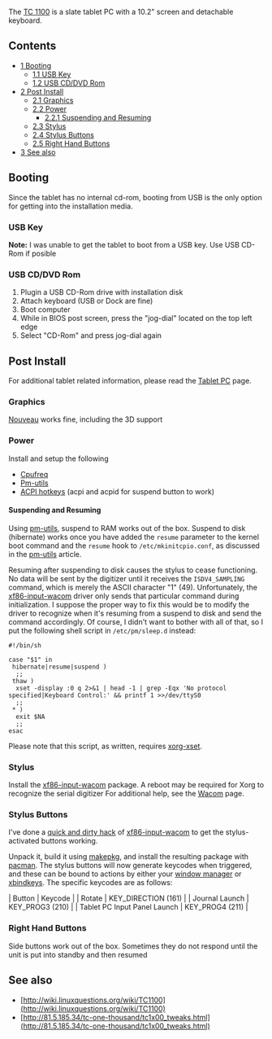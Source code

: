 The [TC 1100](https://en.wikipedia.org/wiki/HP_Compaq_TC1100 "wikipedia:HP Compaq TC1100") is a slate tablet PC with a 10.2" screen and detachable keyboard.

## Contents

*   [1 Booting](#Booting)
    *   [1.1 USB Key](#USB_Key)
    *   [1.2 USB CD/DVD Rom](#USB_CD.2FDVD_Rom)
*   [2 Post Install](#Post_Install)
    *   [2.1 Graphics](#Graphics)
    *   [2.2 Power](#Power)
        *   [2.2.1 Suspending and Resuming](#Suspending_and_Resuming)
    *   [2.3 Stylus](#Stylus)
    *   [2.4 Stylus Buttons](#Stylus_Buttons)
    *   [2.5 Right Hand Buttons](#Right_Hand_Buttons)
*   [3 See also](#See_also)

## Booting

Since the tablet has no internal cd-rom, booting from USB is the only option for getting into the installation media.

### USB Key

**Note:** I was unable to get the tablet to boot from a USB key. Use USB CD-Rom if posible

### USB CD/DVD Rom

1.  Plugin a USB CD-Rom drive with installation disk
2.  Attach keyboard (USB or Dock are fine)
3.  Boot computer
4.  While in BIOS post screen, press the "jog-dial" located on the top left edge
5.  Select "CD-Rom" and press jog-dial again

## Post Install

For additional tablet related information, please read the [Tablet PC](/index.php/Tablet_PC "Tablet PC") page.

### Graphics

[Nouveau](/index.php/Nouveau "Nouveau") works fine, including the 3D support

### Power

Install and setup the following

*   [Cpufreq](/index.php/Cpufreq "Cpufreq")
*   [Pm-utils](/index.php/Pm-utils "Pm-utils")
*   [ACPI hotkeys](/index.php/ACPI_hotkeys "ACPI hotkeys") (acpi and acpid for suspend button to work)

#### Suspending and Resuming

Using [pm-utils](https://www.archlinux.org/packages/?name=pm-utils), suspend to RAM works out of the box. Suspend to disk (hibernate) works once you have added the `resume` parameter to the kernel boot command and the `resume` hook to `/etc/mkinitcpio.conf`, as discussed in the [pm-utils](/index.php/Pm-utils "Pm-utils") article.

Resuming after suspending to disk causes the stylus to cease functioning. No data will be sent by the digitizer until it receives the `ISDV4_SAMPLING` command, which is merely the ASCII character "1" (49). Unfortunately, the [xf86-input-wacom](https://www.archlinux.org/packages/?name=xf86-input-wacom) driver only sends that particular command during initialization. I suppose the proper way to fix this would be to modify the driver to recognize when it's resuming from a suspend to disk and send the command accordingly. Of course, I didn't want to bother with all of that, so I put the following shell script in `/etc/pm/sleep.d` instead:

```
#!/bin/sh

case "$1" in
 hibernate|resume|suspend )
  ;;
 thaw )
  xset -display :0 q 2>&1 | head -1 | grep -Eqx 'No protocol specified|Keyboard Control:' && printf 1 >>/dev/ttyS0
  ;;
 * )
  exit $NA
  ;;
esac
```

Please note that this script, as written, requires [xorg-xset](https://www.archlinux.org/packages/?name=xorg-xset).

### Stylus

Install the [xf86-input-wacom](https://www.archlinux.org/packages/?name=xf86-input-wacom) package. A reboot may be required for Xorg to recognize the serial digitizer For additional help, see the [Wacom](/index.php/Wacom "Wacom") page.

### Stylus Buttons

I've done a [quick and dirty hack](https://docs.google.com/open?id=0B1SyqFJr-62rMXhPWUo2VVBYY28) of [xf86-input-wacom](https://www.archlinux.org/packages/?name=xf86-input-wacom) to get the stylus-activated buttons working.

Unpack it, build it using [makepkg](/index.php/Makepkg "Makepkg"), and install the resulting package with [pacman](/index.php/Pacman "Pacman"). The stylus buttons will now generate keycodes when triggered, and these can be bound to actions by either your [window manager](/index.php/Window_manager "Window manager") or [xbindkeys](/index.php/Xbindkeys "Xbindkeys"). The specific keycodes are as follows:

| Button | Keycode |
| Rotate | KEY_DIRECTION (161) |
| Journal Launch | KEY_PROG3 (210) |
| Tablet PC Input Panel Launch | KEY_PROG4 (211) |

### Right Hand Buttons

Side buttons work out of the box. Sometimes they do not respond until the unit is put into standby and then resumed

## See also

*   [http://wiki.linuxquestions.org/wiki/TC1100](http://wiki.linuxquestions.org/wiki/TC1100)
*   [http://81.5.185.34/tc-one-thousand/tc1x00_tweaks.html](http://81.5.185.34/tc-one-thousand/tc1x00_tweaks.html)
